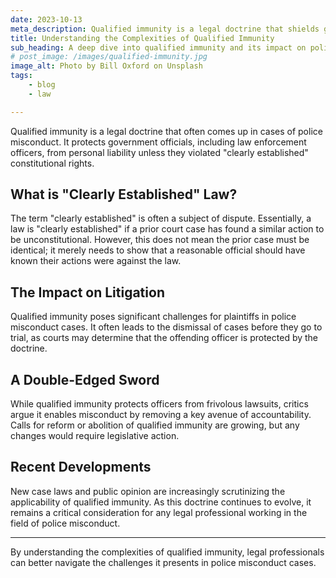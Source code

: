 ```yaml
---
date: 2023-10-13
meta_description: Qualified immunity is a legal doctrine that shields government officials from being held personally liable for actions taken in the course of their duties.
title: Understanding the Complexities of Qualified Immunity
sub_heading: A deep dive into qualified immunity and its impact on police misconduct cases.
# post_image: /images/qualified-immunity.jpg
image_alt: Photo by Bill Oxford on Unsplash
tags:
    - blog
    - law

---
```


Qualified immunity is a legal doctrine that often comes up in cases of police misconduct. It protects government officials, including law enforcement officers, from personal liability unless they violated "clearly established" constitutional rights.

## What is "Clearly Established" Law?

The term "clearly established" is often a subject of dispute. Essentially, a law is "clearly established" if a prior court case has found a similar action to be unconstitutional. However, this does not mean the prior case must be identical; it merely needs to show that a reasonable official should have known their actions were against the law.

## The Impact on Litigation

Qualified immunity poses significant challenges for plaintiffs in police misconduct cases. It often leads to the dismissal of cases before they go to trial, as courts may determine that the offending officer is protected by the doctrine.

## A Double-Edged Sword

While qualified immunity protects officers from frivolous lawsuits, critics argue it enables misconduct by removing a key avenue of accountability. Calls for reform or abolition of qualified immunity are growing, but any changes would require legislative action.

## Recent Developments

New case laws and public opinion are increasingly scrutinizing the applicability of qualified immunity. As this doctrine continues to evolve, it remains a critical consideration for any legal professional working in the field of police misconduct.

---

By understanding the complexities of qualified immunity, legal professionals can better navigate the challenges it presents in police misconduct cases.
